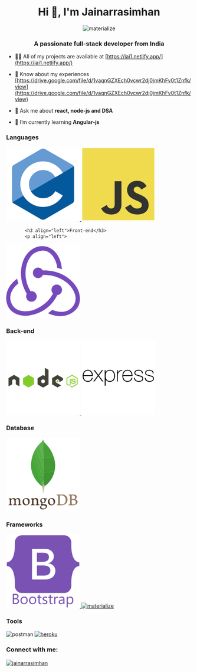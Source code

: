 <h1 align="center">Hi 👋, I'm Jainarrasimhan</h1>
<p align="center">    <img src="https://cdn.dribbble.com/users/330915/screenshots/3587000/10_coding_dribbble.gif" alt="materialize" width="400" height="400"/> 
</p>
<h3 align="center">A passionate full-stack developer from India</h3>

- 👨‍💻 All of my projects are available at [https://jai1.netlify.app/](https://jai1.netlify.app/)

- 📄 Know about my experiences [https://drive.google.com/file/d/1vaqnGZXEch0vcwr2dj0jmKhFv0t1Znfk/view](https://drive.google.com/file/d/1vaqnGZXEch0vcwr2dj0jmKhFv0t1Znfk/view)

- 💬 Ask me about **react, node-js and DSA**

- 🌱 I’m currently learning **Angular-js**




<h3 align="left">Languages </h3>
<p align="left"><a href="https://www.cprogramming.com/" target="_blank" rel="noreferrer"> <img src="https://raw.githubusercontent.com/devicons/devicon/master/icons/c/c-original.svg" alt="c" width="200" height="200"/> </a>  </a> <a href="https://developer.mozilla.org/en-US/docs/Web/JavaScript" target="_blank" rel="noreferrer"> <img src="https://raw.githubusercontent.com/devicons/devicon/master/icons/javascript/javascript-original.svg" alt="javascript" width="200" height="200"/> </a> </p>


    
           <h3 align="left">Front-end</h3>
           <p align="left">
         
<a href="https://redux.js.org" target="_blank" rel="noreferrer"> <img src="https://raw.githubusercontent.com/devicons/devicon/master/icons/redux/redux-original.svg" alt="redux" width="200" height="200"/> </a></P>


         
<h3 align="left">Back-end</h3>
           <p align="left"><a href="https://nodejs.org" target="_blank" rel="noreferrer"> <img src="https://raw.githubusercontent.com/devicons/devicon/master/icons/nodejs/nodejs-original-wordmark.svg" alt="nodejs" width="200" height="200"/> </a>  
 <a href="https://expressjs.com" target="_blank" rel="noreferrer"> <img src="https://raw.githubusercontent.com/devicons/devicon/master/icons/express/express-original-wordmark.svg" alt="express" width="200" height="200"/> </a> </P>

           
<h3 align="left">Database</h3>
           <p align="left"> <a href="https://www.mongodb.com/" target="_blank" rel="noreferrer"> <img src="https://raw.githubusercontent.com/devicons/devicon/master/icons/mongodb/mongodb-original-wordmark.svg" alt="mongodb" width="200" height="200"/> </a> </P>
           
<h3 align="left">Frameworks</h3>
           <p align="left"> <a href="https://getbootstrap.com" target="_blank" rel="noreferrer"> <img src="https://raw.githubusercontent.com/devicons/devicon/master/icons/bootstrap/bootstrap-plain-wordmark.svg" alt="bootstrap" width="200" height="200"/> </a> <a href="https://materializecss.com/" target="_blank" rel="noreferrer"> <img src="https://raw.githubusercontent.com/prplx/svg-logos/5585531d45d294869c4eaab4d7cf2e9c167710a9/svg/materialize.svg" alt="materialize" width="200" height="200"/> </a>    </P>

           
<h3 align="left">Tools</h3>
           <p <a href="https://postman.com" target="_blank" rel="noreferrer"> <img src="https://www.vectorlogo.zone/logos/getpostman/getpostman-icon.svg" alt="postman" width="200" height="200"/> </a> <a href="https://heroku.com" target="_blank" rel="noreferrer"> <img src="https://www.vectorlogo.zone/logos/heroku/heroku-icon.svg" alt="heroku" width="200" height="200"/> </a></P>

<h3 align="left">Connect with me:</h3>
<p align="left">
<a href="https://linkedin.com/in/jainarrasimhan" target="blank"><img align="center" src="https://raw.githubusercontent.com/rahuldkjain/github-profile-readme-generator/master/src/images/icons/Social/linked-in-alt.svg" alt="jainarrasimhan" height="100" width="100" /></a>
</p>
